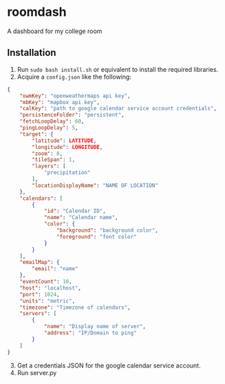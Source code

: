 # roomdash
A dashboard for my college room

## Installation
1. Run `sudo bash install.sh` or equivalent to install the required libraries.
2. Acquire a `config.json` like the following:
```json
{
    "owmKey": "openweathermaps api key",
    "mbKey": "mapbox api key",
    "calKey": "path to google calendar service account credentials",
    "persistenceFolder": "persistent",
    "fetchLoopDelay": 60,
    "pingLoopDelay": 5,
    "target": {
        "latitude": LATITUDE,
        "longitude": LONGITUDE,
        "zoom": 8,
        "tileSpan": 1,
        "layers": [
            "precipitation"
        ],
        "locationDisplayName": "NAME OF LOCATION"
    },
    "calendars": [
        {
            "id": "Calendar ID",
            "name": "Calendar name",
            "color": {
                "background": "background color",
                "foreground": "font color"
            }
        }
    ],
    "emailMap": {
        "email": "name"
    },
    "eventCount": 10,
    "host": "localhost",
    "port": 1024,
    "units": "metric",
    "timezone": "Timezone of calendars",
    "servers": [
        {
            "name": "Display name of server",
            "address": "IP/Domain to ping"
        }
    ]
}
```
3. Get a credentials JSON for the google calendar service account.
4. Run server.py